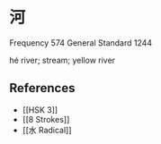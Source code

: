 # 河
Frequency 574
General Standard 1244

hé
river; stream; yellow river

## References
- [[HSK 3]]
- [[8 Strokes]]
- [[水 Radical]]